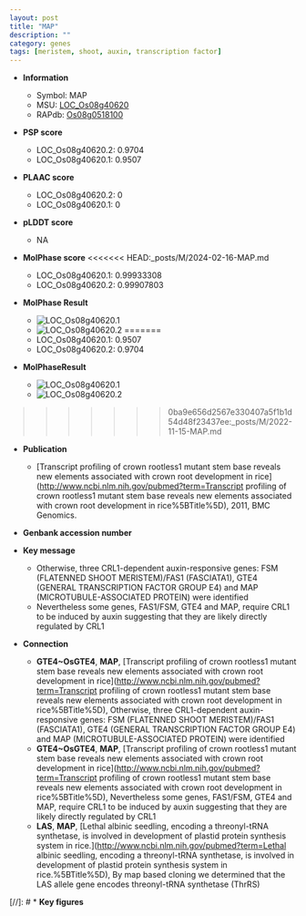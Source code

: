 ```yaml
---
layout: post
title: "MAP"
description: ""
category: genes
tags: [meristem, shoot, auxin, transcription factor]
---
```


* **Information**  
    + Symbol: MAP  
    + MSU: [LOC_Os08g40620](http://rice.plantbiology.msu.edu/cgi-bin/ORF_infopage.cgi?orf=LOC_Os08g40620)  
    + RAPdb: [Os08g0518100](http://rapdb.dna.affrc.go.jp/viewer/gbrowse_details/irgsp1?name=Os08g0518100)  

* **PSP score**  
    + LOC_Os08g40620.2: 0.9704 
    + LOC_Os08g40620.1: 0.9507 

* **PLAAC score**  
    + LOC_Os08g40620.2: 0 
    + LOC_Os08g40620.1: 0 

* **pLDDT score**
    + NA


* **MolPhase score**
<<<<<<< HEAD:_posts/M/2024-02-16-MAP.md
    + LOC_Os08g40620.1: 0.99933308
    + LOC_Os08g40620.2: 0.99907803

* **MolPhase Result**
    + ![LOC_Os08g40620.1](https://304243504.github.io/Pictures/LOC_Os08g/LOC_Os08g40620.1.png)
    + ![LOC_Os08g40620.2](https://304243504.github.io/Pictures/LOC_Os08g/LOC_Os08g40620.2.png)
=======
    + LOC_Os08g40620.1: 0.9507
    + LOC_Os08g40620.2: 0.9704

* **MolPhaseResult**
    + ![LOC_Os08g40620.1](https://ricepsp.github.io/pictures/LOC_Os08g/LOC_Os08g40620.1.png)
    + ![LOC_Os08g40620.2](https://ricepsp.github.io/pictures/LOC_Os08g/LOC_Os08g40620.2.png)
>>>>>>> 0ba9e656d2567e330407a5f1b1d54d48f23437ee:_posts/M/2022-11-15-MAP.md

* **Publication**  
    + [Transcript profiling of crown rootless1 mutant stem base reveals new elements associated with crown root development in rice](http://www.ncbi.nlm.nih.gov/pubmed?term=Transcript profiling of crown rootless1 mutant stem base reveals new elements associated with crown root development in rice%5BTitle%5D), 2011, BMC Genomics.

* **Genbank accession number**  

* **Key message**  
    + Otherwise, three CRL1-dependent auxin-responsive genes: FSM (FLATENNED SHOOT MERISTEM)/FAS1 (FASCIATA1), GTE4 (GENERAL TRANSCRIPTION FACTOR GROUP E4) and MAP (MICROTUBULE-ASSOCIATED PROTEIN) were identified
    + Nevertheless some genes, FAS1/FSM, GTE4 and MAP, require CRL1 to be induced by auxin suggesting that they are likely directly regulated by CRL1

* **Connection**  
    + __GTE4~OsGTE4__, __MAP__, [Transcript profiling of crown rootless1 mutant stem base reveals new elements associated with crown root development in rice](http://www.ncbi.nlm.nih.gov/pubmed?term=Transcript profiling of crown rootless1 mutant stem base reveals new elements associated with crown root development in rice%5BTitle%5D), Otherwise, three CRL1-dependent auxin-responsive genes: FSM (FLATENNED SHOOT MERISTEM)/FAS1 (FASCIATA1), GTE4 (GENERAL TRANSCRIPTION FACTOR GROUP E4) and MAP (MICROTUBULE-ASSOCIATED PROTEIN) were identified
    + __GTE4~OsGTE4__, __MAP__, [Transcript profiling of crown rootless1 mutant stem base reveals new elements associated with crown root development in rice](http://www.ncbi.nlm.nih.gov/pubmed?term=Transcript profiling of crown rootless1 mutant stem base reveals new elements associated with crown root development in rice%5BTitle%5D), Nevertheless some genes, FAS1/FSM, GTE4 and MAP, require CRL1 to be induced by auxin suggesting that they are likely directly regulated by CRL1
    + __LAS__, __MAP__, [Lethal albinic seedling, encoding a threonyl-tRNA synthetase, is involved in development of plastid protein synthesis system in rice.](http://www.ncbi.nlm.nih.gov/pubmed?term=Lethal albinic seedling, encoding a threonyl-tRNA synthetase, is involved in development of plastid protein synthesis system in rice.%5BTitle%5D),  By map based cloning we determined that the LAS allele gene encodes threonyl-tRNA synthetase (ThrRS)

[//]: # * **Key figures**  


